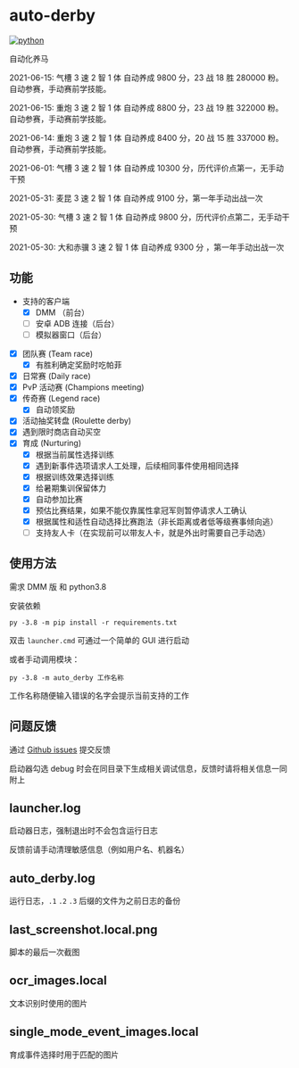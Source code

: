 # auto-derby

[![python](https://github.com/NateScarlet/auto-derby/actions/workflows/python-app.yml/badge.svg)](https://github.com/NateScarlet/auto-derby/actions/workflows/python-app.yml)

自动化养马

2021-06-15: 气槽 3 速 2 智 1 体 自动养成 9800 分，23 战 18 胜 280000 粉。自动参赛，手动赛前学技能。

2021-06-15: 重炮 3 速 2 智 1 体 自动养成 8800 分，23 战 19 胜 322000 粉。自动参赛，手动赛前学技能。

2021-06-14: 重炮 3 速 2 智 1 体 自动养成 8400 分，20 战 15 胜 337000 粉。自动参赛，手动赛前学技能。

2021-06-01: 气槽 3 速 2 智 1 体 自动养成 10300 分，历代评价点第一，无手动干预

2021-05-31: 麦昆 3 速 2 智 1 体 自动养成 9100 分，第一年手动出战一次

2021-05-30: 气槽 3 速 2 智 1 体 自动养成 9800 分，历代评价点第二，无手动干预

2021-05-30: 大和赤骥 3 速 2 智 1 体 自动养成 9300 分 ，第一年手动出战一次

## 功能

- 支持的客户端
  - [x] DMM （前台）
  - [ ] 安卓 ADB 连接（后台）
  - [ ] 模拟器窗口（后台）
- [x] 团队赛 (Team race)
  - [x] 有胜利确定奖励时吃帕菲
- [x] 日常赛 (Daily race)
- [x] PvP 活动赛 (Champions meeting)
- [x] 传奇赛 (Legend race)
  - [x] 自动领奖励
- [x] 活动抽奖转盘 (Roulette derby)
- [x] 遇到限时商店自动买空
- [x] 育成 (Nurturing)
  - [x] 根据当前属性选择训练
  - [x] 遇到新事件选项请求人工处理，后续相同事件使用相同选择
  - [x] 根据训练效果选择训练
  - [x] 给暑期集训保留体力
  - [x] 自动参加比赛
  - [x] 预估比赛结果，如果不能仅靠属性拿冠军则暂停请求人工确认
  - [x] 根据属性和适性自动选择比赛跑法（非长距离或者低等级赛事倾向逃）
  - [ ] 支持友人卡（在实现前可以带友人卡，就是外出时需要自己手动选）

## 使用方法

需求 DMM 版 和 python3.8

安装依赖

```shell
py -3.8 -m pip install -r requirements.txt
```

双击 `launcher.cmd` 可通过一个简单的 GUI 进行启动

或者手动调用模块：

```shell
py -3.8 -m auto_derby 工作名称
```

工作名称随便输入错误的名字会提示当前支持的工作

## 问题反馈

通过 [Github issues](https://github.com/NateScarlet/auto-derby/issues) 提交反馈

启动器勾选 debug 时会在同目录下生成相关调试信息，反馈时请将相关信息一同附上

## launcher.log

启动器日志，强制退出时不会包含运行日志

反馈前请手动清理敏感信息（例如用户名、机器名）

## auto_derby.log

运行日志，`.1` `.2` `.3` 后缀的文件为之前日志的备份

## last_screenshot.local.png

脚本的最后一次截图

## ocr_images.local

文本识别时使用的图片

## single_mode_event_images.local

育成事件选择时用于匹配的图片
